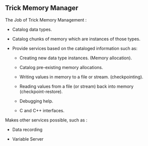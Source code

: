 ## Trick Memory Manager

The Job of Trick Memory Management :

- Catalog data types.

- Catalog chunks of memory which are instances of those types.

- Provide services based on the cataloged information such as:

  - Creating new data type instances. (Memory allocation).

  -  Catalog pre-existing memory allocations.

  -  Writing values in memory to a file or stream. (checkpointing).

  -  Reading values from a file (or stream) back into memory (checkpoint-restore).

  -  Debugging help.

  -  C and C++ interfaces.

Makes other services possible, such as :

- Data recording

- Variable Server


